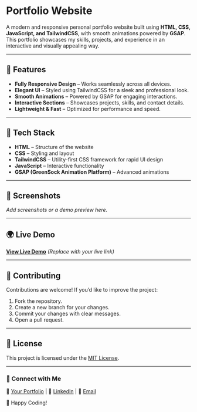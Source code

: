 # Portfolio Website

A modern and responsive personal portfolio website built using **HTML, CSS, JavaScript, and TailwindCSS**, with smooth animations powered by **GSAP**. This portfolio showcases my skills, projects, and experience in an interactive and visually appealing way.

---

## 🚀 Features

- **Fully Responsive Design** – Works seamlessly across all devices.
- **Elegant UI** – Styled using TailwindCSS for a sleek and professional look.
- **Smooth Animations** – Powered by GSAP for engaging interactions.
- **Interactive Sections** – Showcases projects, skills, and contact details.
- **Lightweight & Fast** – Optimized for performance and speed.

---

## 📌 Tech Stack

- **HTML** – Structure of the website
- **CSS** – Styling and layout
- **TailwindCSS** – Utility-first CSS framework for rapid UI design
- **JavaScript** – Interactive functionality
- **GSAP (GreenSock Animation Platform)** – Advanced animations

---

## 📸 Screenshots

_Add screenshots or a demo preview here._

---

## 🌍 Live Demo

[**View Live Demo**](#) _(Replace with your live link)_

---

## 🤝 Contributing

Contributions are welcome! If you’d like to improve the project:

1. Fork the repository.
2. Create a new branch for your changes.
3. Commit your changes with clear messages.
4. Open a pull request.

---

## 📜 License

This project is licensed under the [MIT License](LICENSE).

---

### 💬 Connect with Me

🔗 [Your Portfolio](#) | 💼 [LinkedIn](#) | 📧 [Email](#)

🚀 Happy Coding!
